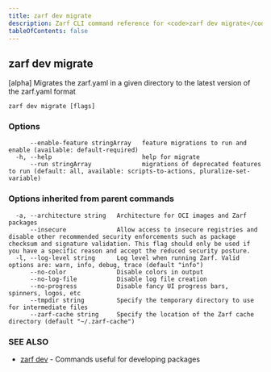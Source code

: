```yaml
---
title: zarf dev migrate
description: Zarf CLI command reference for <code>zarf dev migrate</code>.
tableOfContents: false
---
```


<!-- Page generated by Zarf; DO NOT EDIT -->

## zarf dev migrate

[alpha] Migrates the zarf.yaml in a given directory to the latest version of the zarf.yaml format

```
zarf dev migrate [flags]
```

### Options

```
      --enable-feature stringArray   feature migrations to run and enable (available: default-required)
  -h, --help                         help for migrate
      --run stringArray              migrations of deprecated features to run (default: all, available: scripts-to-actions, pluralize-set-variable)
```

### Options inherited from parent commands

```
  -a, --architecture string   Architecture for OCI images and Zarf packages
      --insecure              Allow access to insecure registries and disable other recommended security enforcements such as package checksum and signature validation. This flag should only be used if you have a specific reason and accept the reduced security posture.
  -l, --log-level string      Log level when running Zarf. Valid options are: warn, info, debug, trace (default "info")
      --no-color              Disable colors in output
      --no-log-file           Disable log file creation
      --no-progress           Disable fancy UI progress bars, spinners, logos, etc
      --tmpdir string         Specify the temporary directory to use for intermediate files
      --zarf-cache string     Specify the location of the Zarf cache directory (default "~/.zarf-cache")
```

### SEE ALSO

* [zarf dev](/commands/zarf_dev/)	 - Commands useful for developing packages

